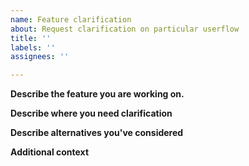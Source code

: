 ```yaml
---
name: Feature clarification
about: Request clarification on particular userflow
title: ''
labels: ''
assignees: ''

---
```


**Describe the feature you are working on.**

**Describe where you need clarification**

**Describe alternatives you've considered**

**Additional context**
